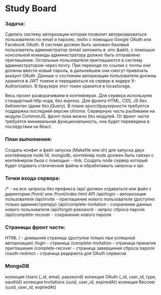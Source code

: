 # Study Board


### Задача:
Сделать систему авторизации которая позволит авторизироваться пользователю по email и паролю, любо с помощью Google OAuth или Facebook OAuth.
В системе должен быть заложен базовый пользователь администратор (email заложить в .env файл), с помошью консольной команды администратору должно быть отправлено приглашение.
Остальные пользователи приглашаются в систему администратором через почту. При переходе по ссылке с почты они должны ввести новый пароль, в дальнейшем они смогут привязать аккаунт OAuth.
Данные о состоянии авторизации пользователя должны хранится в JWT токене и передаваться на сервер в хедере X-Authorization. В браузере этот токен хранится в locastorage.


Весь проэкт разворачиваем в контейнерах. 
Для сервера используем стандартный http нода, без express. 
Для фронта HTML, CSS, JS без библиотек (даже без jQuery).
В плане кроссбраузерности требуется поддержка последней версии chrome.
Серверную часть разбиваем на модули CommonJS, фронт пока можно без модулей.
От фронт части требуется минимальная функциональность, она будет переведена в последствии на React.


### План выполнения:
Создать конфиг и файл запуска (Makefile или sh) для запуска двух контейнеров node:14, mongodb, контейнер node должен быть связан с контейнером быза с помощью --link.
Создать node сервер который будет отдавать статические файлы и обработавыть запросы к api.


### Точки входа сервера:
/* - на все запросы без префикса /api/ должен отдаваться или файл с директории /front/ или /front/index.html
API
/api/login - авторизация пользователя
/api/invite - приглашение нового пользователя (доступно только администратору)
/api/complete-invitation - сохранение данных нового пользователя
/api/forgot-password - запрос сброса пароля
/api/complete-recover - сохранение нового пароля


### Страницы фронт части:
HTML
/ - домашняя страница (доступна только при успешной авторизации)
/login - страница
/complete-invitation - страница принатия приглашения
/complete-recover - страница завершения сброса пароля
/oauth-redirect - страница редиректа для OAuth сервисов


### MongoDB 
колекция Users
{_id, email, password}
колекция OAuth
{_id, user_id, type, oauthId}
колекция Invitations
{uuid, user_id, expiredAt}
колекция Recover
{uuid, user_id, expiredAt}

